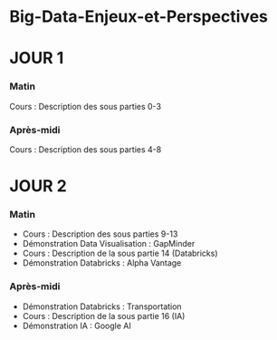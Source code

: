 # Big-Data-Enjeux-et-Perspectives

# JOUR 1

### Matin
Cours : Description des sous parties 0-3
### Après-midi
Cours : Description des sous parties 4-8

# JOUR 2
### Matin
- Cours : Description des sous parties 9-13
- Démonstration Data Visualisation : GapMinder
- Cours : Description de la sous partie 14 (Databricks)
- Démonstration Databricks : Alpha Vantage


### Après-midi
- Démonstration Databricks : Transportation 
- Cours : Description de la sous partie 16 (IA)
- Démonstration IA : Google AI 
